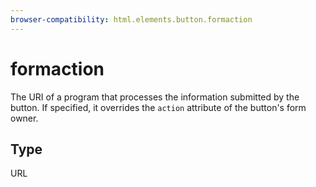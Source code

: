```yaml
---
browser-compatibility: html.elements.button.formaction
---
```


# formaction

The URI of a program that processes the information submitted by the
button. If specified, it overrides the `action` attribute of the
button's form owner.

## Type

URL
